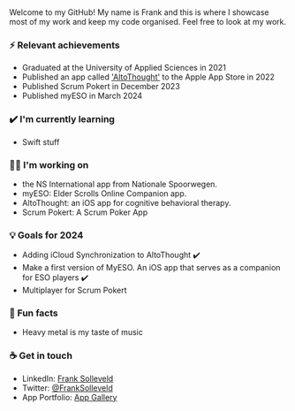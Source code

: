 <br>
<br>
Welcome to my GitHub! My name is Frank and this is where I showcase most of my work and keep my code organised. Feel free to look at my work.

### ⚡ Relevant achievements
- Graduated at the University of Applied Sciences in 2021 
- Published an app called ['AltoThought'](https://apps.apple.com/nl/app/altothought/id1620703133?l=en) to the Apple App Store in 2022
- Published Scrum Pokert in December 2023
- Published myESO in March 2024

### ✔️ I'm currently learning
- Swift stuff

### 👩‍💻 I'm working on
- the NS International app from Nationale Spoorwegen.
- myESO: Elder Scrolls Online Companion app.
- AltoThought: an iOS app for cognitive behavioral therapy.
- Scrum Pokert: A Scrum Poker App

### 💡 Goals for 2024
- Adding iCloud Synchronization to AltoThought ✔️
- Make a first version of MyESO. An iOS app that serves as a companion for ESO players ✔️
- Multiplayer for Scrum Pokert

### 🌴 Fun facts
- Heavy metal is my taste of music

### ☕ Get in touch
- LinkedIn: <a href = "https://www.linkedin.com/in/frank-solleveld-11017b138">Frank Solleveld</a>
- Twitter: <a href = "https://twitter.com/FrankSolleveld">@FrankSolleveld</a>
- App Portfolio: <a href = "https://devfrank.org](https://appgallery.io/franksolleveld)https://appgallery.io/franksolleveld">App Gallery</a>
<br>
<br>
